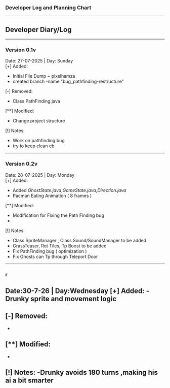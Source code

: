 ### Developer Log and Planning Chart 

---
## Developer Diary/Log

---
### Version 0.1v  
Date: 27-07-2025 | Day: Sunday  
[+] Added:  
  - Initial File Dump ~ pixelhamza  
  - created branch -name "bug_pathfinding-restructure"  

[-] Removed:  
  - Class PathFinding.java  

[**] Modified:  
  - Change project structure   

[!] Notes:  
  - Work on pathfinding bug   
  - try to keep clean cb  

---
### Version 0.2v
Date: 28-07-2025 | Day: Monday  
[+] Added:  
- Added *GhostState.java*,*GameState.java*,*Direction.java*  
- Pacman Eating Animation ( 8 frames )  

[**] Modified:
- Modification for Fixing the Path Finding bug
- 
[!] Notes:
- Class SpriteManager , Class Sound/SoundManager to be added
- GrassTeaser, Rot Tiles, Tp Boost to be added
- Fix PathFinding bug ( optimization )
- Fix Ghosts can Tp through Teleport Door
---

### r
Date:30-7-26 | Day:Wednesday
[+] Added:
-Drunky sprite and movement logic 
-
[-] Removed:
-
-
[**] Modified:
-
-
[!] Notes:
-Drunky avoids 180 turns ,making his ai a bit smarter 
-